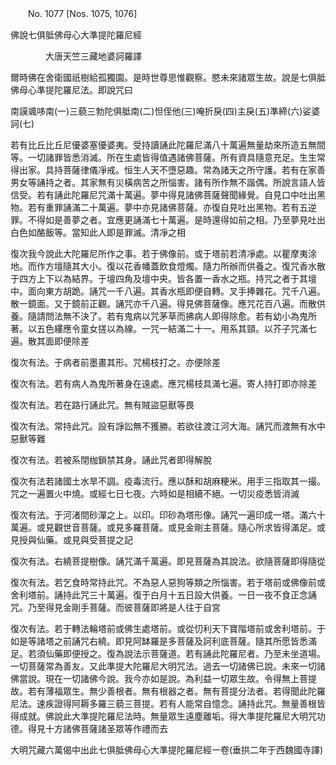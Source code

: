 ﻿　　No. 1077 [Nos. 1075, 1076]

佛說七俱胝佛母心大準提陀羅尼經

　　　　大唐天竺三藏地婆訶羅譯


爾時佛在舍衛國祇樹給孤獨園。是時世尊思惟觀察。愍未來諸眾生故。說是七俱胝佛母心準提陀羅尼法。即說咒曰

南謨颯哆南(一)三藐三勃陀俱胝南(二)怛侄他(三)唵折戾(四)主戾(五)準締(六)娑婆訶(七)

若有比丘比丘尼優婆塞優婆夷。受持讀誦此陀羅尼滿八十萬遍無量劫來所造五無間等。一切諸罪皆悉消滅。所在生處皆得值遇諸佛菩薩。所有資具隨意充足。生生常得出家。具持菩薩律儀凈戒。恒生人天不墮惡趣。常為諸天之所守護。若有在家善男女等誦持之者。其家無有災橫病苦之所惱害。諸有所作無不諧偶。所說言語人皆信受。若有誦此陀羅尼咒滿十萬遍。夢中得見諸佛菩薩聲聞緣覺。自見口中吐出黑物。若有重罪誦滿二十萬遍。夢中亦見諸佛菩薩。亦復自見吐出黑物。若有五逆罪。不得如是善夢之者。宜應更誦滿七十萬遍。是時還得如前之相。乃至夢見吐出白色如酪飯等。當知此人即是罪滅。清凈之相

復次我今說此大陀羅尼所作之事。若于佛像前。或于塔前若清凈處。以瞿摩夷涂地。而作方壇隨其大小。復以花香幡蓋飲食燈燭。隨力所辦而供養之。復咒香水散于四方上下以為結界。于壇四角及壇中央。皆各置一香水之瓶。持咒之者于其壇中。面向東方胡跪。誦咒一千八遍。其香水瓶即便自轉。叉手捧雜花。咒千八遍。散一鏡面。又于鏡前正觀。誦咒亦千八遍。得見佛菩薩像。應咒花百八遍。而散供養。隨請問法無不決了。若有鬼病以咒茅草而拂病人即得除愈。若有幼小為鬼所著。以五色縷應令童女搓以為線。一咒一結滿二十一。用系其頸。以芥子咒滿七遍。散其面即便除差

復次有法。于病者前墨畫其形。咒楊枝打之。亦便除差

復次有法。若有病人為鬼所著身在遠處。應咒楊枝具滿七遍。寄人持打即亦除差

復次有法。若在路行誦此咒。無有賊盜惡獸等畏

復次有法。常持此咒。設有諍訟無不獲勝。若欲往渡江河大海。誦咒而渡無有水中惡獸等難

復次有法。若被系閉枷鎖禁其身。誦此咒者即得解脫

復次有法若諸國土水旱不調。疫毒流行。應以酥和胡麻粳米。用手三指取其一撮。咒之一遍置火中燒。或經七日七夜。六時如是相續不絕。一切災疫悉皆消滅

復次有法。于河渚間砂潬之上。以印。印砂為塔形像。誦咒一遍印成一塔。滿六十萬遍。或見觀世音菩薩。或見多羅菩薩。或見金剛主菩薩。隨心所求皆得滿足。或見授與仙藥。或見與受菩提之記

復次有法。右繞菩提樹像。誦咒滿千萬遍。即見菩薩為其說法。欲隨菩薩即得隨從

復次有法。若乞食時常持此咒。不為惡人惡狗等類之所惱害。若于塔前或佛像前或舍利塔前。誦持此咒三十萬遍。復于白月十五日設大供養。一日一夜不食正念誦咒。乃至得見金剛手菩薩。而彼菩薩即將是人往于自宮

復次有法。若于轉法輪塔前或佛生處塔前。或從忉利天下寶階塔前或舍利塔前。于如是等諸塔之前誦咒右繞。即見阿缽羅是多菩薩及訶利底菩薩。隨其所愿皆悉滿足。若須仙藥即便授之。復為說法示菩薩道。若有誦此陀羅尼者。乃至未坐道場。一切菩薩常為善友。又此準提大陀羅尼大明咒法。過去一切諸佛已說。未來一切諸佛當說。現在一切諸佛今說。我今亦如是說。為利益一切眾生故。令得無上菩提故。若有薄福眾生。無少善根者。無有根器之者。無有菩提分法者。若得聞此陀羅尼法。速疾證得阿耨多羅三藐三菩提。若有人能常自憶念。誦持此咒。無量善根皆得成就。佛說此大準提陀羅尼法時。無量眾生遠塵離垢。得大準提陀羅尼大明咒功德。得見十方諸佛菩薩諸圣眾等作禮而去

大明咒藏六萬偈中出此七俱胝佛母心大準提陀羅尼經一卷(垂拱二年于西魏國寺譯)
